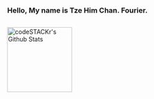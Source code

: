 ### Hello, My name is Tze Him Chan. Fourier.


<!-- ## <div></div>
 <div>

<a styles='background-color:#dc3545' target="_blank" href='http://www.instagram.com/dartangnantheml' ><img src='https://img.shields.io/badge/Instagram-474747?style=for-the-badge&logo=instagram&logoColor=white'></a>
<a styles='background-color:#dc3545' target="_blank" href='https://www.linkedin.com/in/dartangnantheml/' ><img src='https://img.shields.io/badge/Linkedin-1865c4?style=for-the-badge&logo=linkedin&logoColor=ffffff'></a>
<a styles='background-color:#dc3545' target="_blank" href="mailto:dartangnan.theml@gmail.com" ><img src='https://img.shields.io/badge/Gmail-c92626?style=for-the-badge&logo=gmail&logoColor=ffffff'></a>

</div>
-->
## <div></div>

<a href="http://github.com/fourierz517">
<img height='150em'  align='left' alt="codeSTACKr's Github Stats" src='https://github-readme-stats.vercel.app/api?username=fourierz517&show_icons=true&hide_border=true&theme=noctis_minimus'/>
<!--img height='150em'  align='left' alt="codeSTACKr's Github Stats" src='https://github-readme-stats.vercel.app/api/top-langs/?username=fourierz517&layout=compact&theme=noctis_minimus'/ -->
</a>

<!---
fourierz517/fourierz517 is a ✨ special ✨ repository because its `README.md` (this file) appears on your GitHub profile.
You can click the Preview link to take a look at your changes. test
--->
